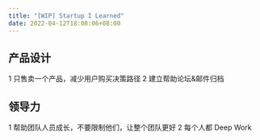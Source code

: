 ```yaml
---
title: "[WIP] Startup I Learned"
date: 2022-04-12T18:08:06+08:00
---
```


## 产品设计

1 只售卖一个产品，减少用户购买决策路径
2 建立帮助论坛&邮件归档

## 领导力

1 帮助团队人员成长，不要限制他们，让整个团队更好
2 每个人都 Deep Work
